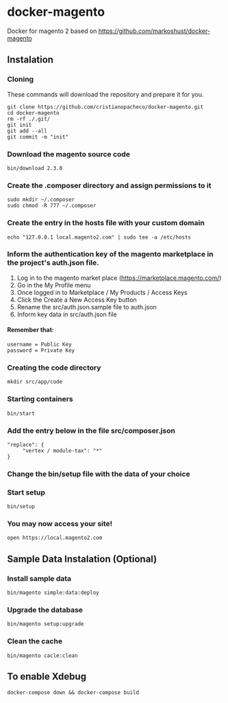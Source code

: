# docker-magento
Docker for magento 2 based on https://github.com/markoshust/docker-magento

## Instalation

### Cloning

These commands will download the repository and prepare it for you.

```ssh
git clone https://github.com/cristianopacheco/docker-magento.git
cd docker-magento
rm -rf ./.git/
git init
git add --all
git commit -m "init"
```

### Download the magento source code

```ssh
bin/download 2.3.0
```

### Create the .composer directory and assign permissions to it

```ssh
sudo mkdir ~/.composer
sudo chmod -R 777 ~/.composer
```

### Create the entry in the hosts file with your custom domain

```ssh
echo "127.0.0.1 local.magento2.com" | sudo tee -a /etc/hosts
```

### Inform the authentication key of the magento marketplace in the project's auth.json file.

1. Log in to the magento market place (https://marketplace.magento.com/)
2. Go in the My Profile menu
3. Once logged in to Marketplace / My Products / Access Keys
4. Click the Create a New Access Key button
5. Rename the src/auth.json.sample file to auth.json
6. Inform key data in src/auth.json file

#### Remember that:
```ssh
username = Public Key
password = Private Key
```

### Creating the code directory

```ssh
mkdir src/app/code
```

### Starting containers
```ssh
bin/start
```

### Add the entry below in the file src/composer.json

```ssh
"replace": {
     "vertex / module-tax": "*"
}
```

### Change the bin/setup file with the data of your choice

### Start setup
```ssh
bin/setup
```

### You may now access your site!

```ssh
open https://local.magento2.com
```

## Sample Data Instalation (Optional)

### Install sample data
```ssh
bin/magento simple:data:deploy
```

### Upgrade the database
```ssh
bin/magento setup:upgrade
```

### Clean the cache
```ssh
bin/magento cacle:clean
```

## To enable Xdebug

```ssh
docker-compose down && docker-compose build
```
